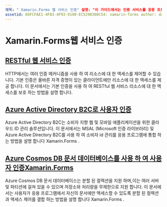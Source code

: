 ```yaml
---
제목: " Xamarin.Forms 웹 서비스 인증" 설명: "이 가이드에서는 인증 서비스를 응용 프로그램에 통합 하 여 Xamarin.Forms 사용자가 자신의 데이터에만 액세스 하는 동시에 백 엔드를 공유할 수 있도록 하는 방법을 설명 합니다."
assetid: E6FCFAE1-4F83-4F93-9190-EC5290360C54: xamarin-forms author: davidbritch: dabritch:: 06/27/2019-loc: [ Xamarin.Forms ,]입니다. Xamarin.Essentials
---
```


# <a name="xamarinforms-web-service-authentication"></a>Xamarin.Forms웹 서비스 인증

## <a name="authenticate-a-restful-web-service"></a>[RESTful 웹 서비스 인증](rest.md)

HTTP에서는 여러 인증 메커니즘을 사용 하 여 리소스에 대 한 액세스를 제어할 수 있습니다. 기본 인증은 올바른 자격 증명이 있는 클라이언트에만 리소스에 대 한 액세스를 제공 합니다. 이 문서에서는 기본 인증을 사용 하 여 RESTful 웹 서비스 리소스에 대 한 액세스를 보호 하는 방법을 설명 합니다.

## <a name="authenticate-users-with-azure-active-directory-b2c"></a>[Azure Active Directory B2C로 사용자 인증](azure-ad-b2c.md)

Azure Active Directory B2C는 소비자 지향 웹 및 모바일 애플리케이션을 위한 클라우드 ID 관리 솔루션입니다. 이 문서에서는 MSAL (Microsoft 인증 라이브러리) 및 Azure Active Directory B2C를 사용 하 여 소비자 id 관리를 응용 프로그램에 통합 하는 방법을 설명 합니다 Xamarin.Forms .

## <a name="authenticate-users-with-an-azure-cosmos-db-document-database-and-xamarinformsazure-cosmosdb-authmd"></a>[Azure Cosmos DB 문서 데이터베이스를 사용 하 여 사용자 인증Xamarin.Forms](azure-cosmosdb-auth.md)

Azure Cosmos DB 문서 데이터베이스는 분할 된 컬렉션을 지원 하며,이는 여러 서버 및 파티션에 걸쳐 있을 수 있으며 저장소와 처리량을 무제한으로 지원 합니다. 이 문서에서는 사용자가 응용 프로그램에서 자신의 문서에만 액세스할 수 있도록 분할 된 컬렉션과 액세스 제어를 결합 하는 방법을 설명 합니다 Xamarin.Forms .
